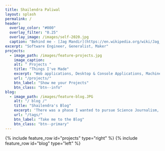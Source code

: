 ```yaml
---
title: Shailendra Paliwal
layout: splash
permalink: /
header:
  overlay_color: "#000"
  overlay_filter: "0.25"
  overlay_image: /images/self-2020.jpg
  caption: "Behind me - [Jag Mandir](https://en.wikipedia.org/wiki/Jag_Mandir), Lake Pichola in Udaipur"
excerpt: "Software Engineer, Generalist, Maker"
projects:
  - image_path: /images/feature-projects.jpg
    image_caption: 
    alt: " Projects "
    title: "Things I've Made"
    excerpt: "Web applications, Desktop & Console Applications, Machine Vision tools, Electronics and a brief stint with Graphic Design. Take a look at everyting I've made"
    url: "/projects/"
    btn_label: "Show me your Projects"
    btn_class: "btn--info"
blog:
  - image_path: /images/feature-blog.JPG
    alt: "/ blog /"
    title: "Shailendra's Blog"
    excerpt: 'There was a phase I wanted to pursue Science Journalism, then there was a time I was learning about Data Science, then I was involved in rebuilding some old systems & wrote about my pain points. This is where everything goes.'
    url: "/tags/"
    btn_label: "Take me to the Blog"
    btn_class: "btn--primary"
---
```


{% include feature_row id="projects" type="right" %}
{% include feature_row id="blog" type="left" %}
